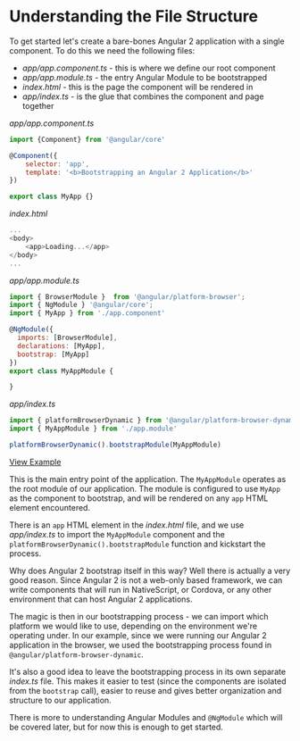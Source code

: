 # Understanding the File Structure

To get started let's create a bare-bones Angular 2 application with a single component. To do this we need the following files:

- *app/app.component.ts* - this is where we define our root component
- *app/app.module.ts* - the entry Angular Module to be bootstrapped
- *index.html* - this is the page the component will be rendered in
- *app/index.ts* - is the glue that combines the component and page together

*app/app.component.ts*

```js
import {Component} from '@angular/core'

@Component({
	selector: 'app',
	template: '<b>Bootstrapping an Angular 2 Application</b>'
})

export class MyApp {}
```
*index.html*

```js
...
<body>
	<app>Loading...</app>
</body>
...
```

*app/app.module.ts*
```js
import { BrowserModule }  from '@angular/platform-browser';
import { NgModule } '@angular/core';
import { MyApp } from './app.component'

@NgModule({
  imports: [BrowserModule],
  declarations: [MyApp],
  bootstrap: [MyApp]
})
export class MyAppModule {

}
```

*app/index.ts*

```js
import { platformBrowserDynamic } from '@angular/platform-browser-dynamic'
import { MyAppModule } from './app.module'

platformBrowserDynamic().bootstrapModule(MyAppModule)
```

[View Example](https://plnkr.co/edit/kVqEKf?p=preview)

This is the main entry point of the application. The `MyAppModule`  operates as the root module of our  application. The module is configured to use `MyApp` as the component to bootstrap, and will be rendered on any `app` HTML element encountered.

There is an `app` HTML element in the *index.html* file, and we use *app/index.ts* to import the `MyAppModule` component and the `platformBrowserDynamic().bootstrapModule` function and kickstart the  process.

Why does Angular 2 bootstrap itself in this way? Well there is actually a very good reason. Since Angular 2 is not a web-only based framework, we can write components that will run in NativeScript, or Cordova, or any other environment that can host Angular 2 applications.

The magic is then in our bootstrapping process - we can import which platform we would like to use, depending on the environment we're operating under. In our example, since we were running our Angular 2 application in the browser, we used the bootstrapping process found in `@angular/platform-browser-dynamic`.

It's also a good idea to leave the bootstrapping process in its own separate *index.ts* file. This makes it easier to test (since the components are isolated from the `bootstrap` call), easier to reuse and gives better organization and structure to our application.

There is more to understanding Angular Modules and `@NgModule` which will be covered later, but for now this is enough to get started.
